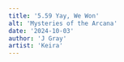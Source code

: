 ```yaml
---
title: '5.59 Yay, We Won'
alt: 'Mysteries of the Arcana'
date: '2024-10-03'
author: 'J Gray'
artist: 'Keira'
---
```

